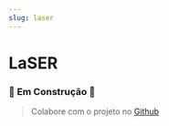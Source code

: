 ```yaml
---
slug: laser
---
```


# LaSER

### 🚧 Em Construção 🚧
> Colabore com o projeto no [Github](https://github.com/convergencia-xyz/portal)
